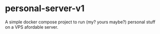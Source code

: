# personal-server-v1
A simple docker compose project to run (my? yours maybe?) personal stuff on a VPS afordable server.
